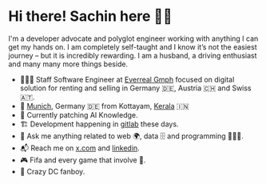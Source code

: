 <!-- <img align="right" src="https://github.com/labtocat/labtocat/blob/master/bats.png" alt="Illustration of me everyday" width=180px height=400px /> -->

# Hi there! Sachin here 👋🏽

I'm a developer advocate and polyglot engineer working with anything I can get my hands on. I am completely self-taught and I know it’s not the easiest journey – but it is incredibly rewarding.
I am a husband, a driving enthusiast and many many more things beside.

- 👨🏽‍💻 Staff Software Engineer at [Everreal Gmph](https://www.everreal.co/) focused on digital solution for renting and selling in Germany 🇩🇪, Austria 🇨🇭 and Swiss 🇦🇹.
- 📍 [Munich](https://en.wikipedia.org/wiki/Munich), Germany 🇩🇪 from Kottayam, [Kerala](https://en.wikipedia.org/wiki/Kerala) 🇮🇳
- 🤖 Currently patching AI Knowledge.
- 🏗 Development happening in [gitlab](https://gitlab.com/sachin-philip) these days.
- 💬 Ask me anything related to web 🌍, data 🗄️ and programming 👨🏽‍💻.
- 📬 Reach me on [x.com](https://x.com/sachin_philip) and [linkedin](https://www.linkedin.com/in/sachinphilip/).
- 🎮 Fifa and every game that involve 🔫.
- 🍿 Crazy DC fanboy.
